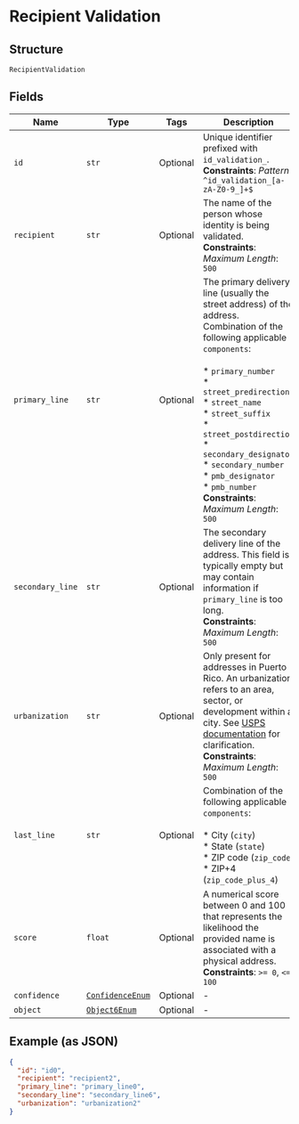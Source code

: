 
# Recipient Validation

## Structure

`RecipientValidation`

## Fields

| Name | Type | Tags | Description |
|  --- | --- | --- | --- |
| `id` | `str` | Optional | Unique identifier prefixed with `id_validation_`.<br>**Constraints**: *Pattern*: `^id_validation_[a-zA-Z0-9_]+$` |
| `recipient` | `str` | Optional | The name of the person whose identity is being validated.<br>**Constraints**: *Maximum Length*: `500` |
| `primary_line` | `str` | Optional | The primary delivery line (usually the street address) of the address.<br>Combination of the following applicable `components`:<br><br>* `primary_number`<br>* `street_predirection`<br>* `street_name`<br>* `street_suffix`<br>* `street_postdirection`<br>* `secondary_designator`<br>* `secondary_number`<br>* `pmb_designator`<br>* `pmb_number`<br>**Constraints**: *Maximum Length*: `500` |
| `secondary_line` | `str` | Optional | The secondary delivery line of the address. This field is typically empty but may contain information if `primary_line` is too long.<br>**Constraints**: *Maximum Length*: `500` |
| `urbanization` | `str` | Optional | Only present for addresses in Puerto Rico. An urbanization refers to an area, sector, or development within a city. See <a href="https://pe.usps.com/text/pub28/28api_008.htm#:~:text=I51.,-4%20Urbanizations&text=In%20Puerto%20Rico%2C%20identical%20street,placed%20before%20the%20urbanization%20name." target="_blank">USPS documentation</a> for clarification.<br>**Constraints**: *Maximum Length*: `500` |
| `last_line` | `str` | Optional | Combination of the following applicable `components`:<br><br>* City (`city`)<br>* State (`state`)<br>* ZIP code (`zip_code`)<br>* ZIP+4 (`zip_code_plus_4`) |
| `score` | `float` | Optional | A numerical score between 0 and 100 that represents the likelihood the provided name is associated with a physical address.<br>**Constraints**: `>= 0`, `<= 100` |
| `confidence` | [`ConfidenceEnum`](../../doc/models/confidence-enum.md) | Optional | - |
| `object` | [`Object6Enum`](../../doc/models/object-6-enum.md) | Optional | - |

## Example (as JSON)

```json
{
  "id": "id0",
  "recipient": "recipient2",
  "primary_line": "primary_line0",
  "secondary_line": "secondary_line6",
  "urbanization": "urbanization2"
}
```

